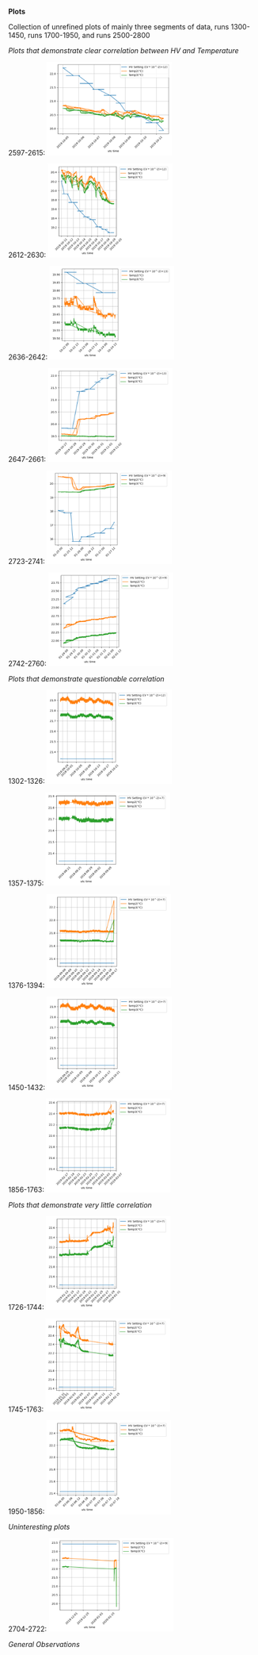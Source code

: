 **Plots**

Collection of unrefined plots of mainly three segments of data, runs 1300-1450, runs 1700-1950, and runs 2500-2800

*Plots that demonstrate clear correlation between HV and Temperature*

2597-2615:
<img src="https://github.com/EdgarMao/DavidStuartLab/blob/master/MilliQan_Temperature-HV_Plotting/Plots/2597-2615.png" width="50%" height="50%">

2612-2630:
<img src="https://github.com/EdgarMao/DavidStuartLab/blob/master/MilliQan_Temperature-HV_Plotting/Plots/2612-2630.png" width="50%" height="50%">

2636-2642:
<img src="https://github.com/EdgarMao/DavidStuartLab/blob/master/MilliQan_Temperature-HV_Plotting/Plots/2636-2642.png" width="50%" height="50%">

2647-2661:
<img src="https://github.com/EdgarMao/DavidStuartLab/blob/master/MilliQan_Temperature-HV_Plotting/Plots/2647-2661.png" width="50%" height="50%">

2723-2741:
<img src="https://github.com/EdgarMao/DavidStuartLab/blob/master/MilliQan_Temperature-HV_Plotting/Plots/2723-2741.png" width="50%" height="50%">

2742-2760:
<img src="https://github.com/EdgarMao/DavidStuartLab/blob/master/MilliQan_Temperature-HV_Plotting/Plots/2742-2760.png" width="50%" height="50%">


*Plots that demonstrate questionable correlation*

1302-1326:
<img src="https://github.com/EdgarMao/DavidStuartLab/blob/master/MilliQan_Temperature-HV_Plotting/Plots/1302-1326.png" width="50%" height="50%">

1357-1375:
<img src="https://github.com/EdgarMao/DavidStuartLab/blob/master/MilliQan_Temperature-HV_Plotting/Plots/1357-1375.png" width="50%" height="50%">

1376-1394:
<img src="https://github.com/EdgarMao/DavidStuartLab/blob/master/MilliQan_Temperature-HV_Plotting/Plots/1376-1394.png" width="50%" height="50%">

1450-1432:
<img src="https://github.com/EdgarMao/DavidStuartLab/blob/master/MilliQan_Temperature-HV_Plotting/Plots/1450-1432.png" width="50%" height="50%">

1856-1763:
<img src="https://github.com/EdgarMao/DavidStuartLab/blob/master/MilliQan_Temperature-HV_Plotting/Plots/1856-1763.png" width="50%" height="50%">


*Plots that demonstrate very little correlation*

1726-1744:
<img src="https://github.com/EdgarMao/DavidStuartLab/blob/master/MilliQan_Temperature-HV_Plotting/Plots/1726-1744.png" width="50%" height="50%">

1745-1763:
<img src="https://github.com/EdgarMao/DavidStuartLab/blob/master/MilliQan_Temperature-HV_Plotting/Plots/1745-1763.png" width="50%" height="50%">

1950-1856:
<img src="https://github.com/EdgarMao/DavidStuartLab/blob/master/MilliQan_Temperature-HV_Plotting/Plots/1950-1856.png" width="50%" height="50%">


*Uninteresting plots*

2704-2722:
<img src="https://github.com/EdgarMao/DavidStuartLab/blob/master/MilliQan_Temperature-HV_Plotting/Plots/2704-2722.png" width="50%" height="50%">


*General Observations*
